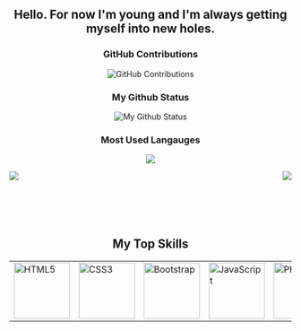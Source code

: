 
<div align="center">

## Hello. For now I'm young and I'm always getting myself into new holes.

</div>

<div align="center">
    
### GitHub Contributions
    
![GitHub Contributions](https://github-readme-streak-stats.herokuapp.com/?&theme=ayu-mirage&user=lucasapt)

### My Github Status
![My Github Status](https://github-readme-stats.vercel.app/api?username=lucasapt&count_private=true&show_icons=true&theme=ayu-mirage)
<br/>

### Most Used Langauges    
![](https://github-readme-stats.vercel.app/api/top-langs/?username=lucasapt&layout=compact&theme=ayu-mirage&langs_count=8)
</div>

<div>
    <img align="left" src="https://visitor-badge.laobi.icu/badge?page_id=lucasapt.lucasapt" />
    <img align="right" src="https://img.shields.io/github/followers/lucasapt?label=Follow&style=social" />
</div>

<br>

<div align="center">
<h2 font-weight="bold" style="display: block; text-align: center; margin-top: 100px;">My Top Skills</h2>
<table>
    <tr>     
        <td><img src="https://img.icons8.com/color/2x/html-5.png" title="HTML5" width="100" alt="HTML5"></td>
        <td><img src="https://img.icons8.com/color/2x/css3.png" title="CSS3" width="100" alt="CSS3"></td>
        <td><img src="https://img.icons8.com/color/2x/bootstrap.png" title="Bootstrap" width="100" alt="Bootstrap"></td>
        <td><img src="https://img.icons8.com/nolan/2x/javascript.png" title="JavaScript" width="100" alt="JavaScript"></td>
        <td><img src="https://img.icons8.com/color/2x/php.png" title="PHP" width="100" alt="PHP"></td>
        <td><img src="https://img.icons8.com/nolan/2x/github.png" title="Git" width="100" alt="Git"></td>
        <td><img src="https://cdn.iconscout.com/icon/free/png-64/mysql-18-1174938.png" title="MySQL" width="100" alt="MySQL"></td>
    </tr>
    <!-- <tr>
        <td><img src="https://img.icons8.com/color/2x/typescript.png" title="TypeScript" width="100" alt="TypeScript"></td>
        <td><img src="https://www.vectorlogo.zone/logos/reactjs/reactjs-icon.svg" title="React" width="100" alt="React.js"></td>
        <td><img src="https://img.icons8.com/color/2x/angularjs.png" title="Angular" width="100" alt="Angular.js"></td>
        <td><img src="https://img.icons8.com/color/2x/nodejs.png" title="Node.js" width="100" alt="node.js"></td>
        <td><img src="https://cdn.iconscout.com/icon/free/png-64/laravel-226015.png" title="Laravel" width="100" alt="Laravel"></td>
        <td><img src="https://img.icons8.com/color/2x/postgreesql.png" title="PostgreSQL" width="100" alt="PostgreSQL"></td>
        <td><img src="https://www.vectorlogo.zone/logos/python/python-icon.svg" title="Python" width="100" alt="Python"></td>
    </tr> -->
  
</table>

</div>

